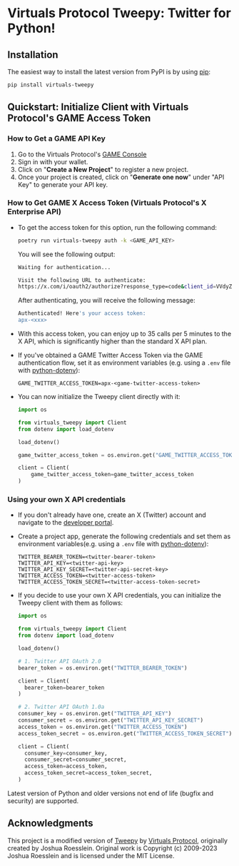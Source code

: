 # Virtuals Protocol Tweepy: Twitter for Python!

## Installation

The easiest way to install the latest version from PyPI is by using
[pip](https://pip.pypa.io/):

```bash
pip install virtuals-tweepy
```

## Quickstart: Initialize Client with Virtuals Protocol's GAME Access Token

### How to Get a GAME API Key
1. Go to the Virtuals Protocol's [GAME Console](https://console.game.virtuals.io/)
2. Sign in with your wallet.
3. Click on "**Create a New Project**" to register a new project.
4. Once your project is created, click on "**Generate one now**" under "API Key" to generate your API key.

### How to Get GAME X Access Token (Virtuals Protocol's X Enterprise API)

- To get the access token for this option, run the following command:

  ```bash
  poetry run virtuals-tweepy auth -k <GAME_API_KEY>
  ```

  You will see the following output:

  ```bash
  Waiting for authentication...
  
  Visit the following URL to authenticate:
  https://x.com/i/oauth2/authorize?response_type=code&client_id=VVdyZ0t4WFFRMjBlMzVaczZyMzU6MTpjaQ&redirect_uri=http%3A%2F%2Flocalhost%3A8714%2Fcallback&state=866c82c0-e3f6-444e-a2de-e58bcc95f08b&code_challenge=K47t-0Mcl8B99ufyqmwJYZFB56fiXiZf7f3euQ4H2_0&code_challenge_method=s256&scope=tweet.read%20tweet.write%20users.read%20offline.access
  ```

  After authenticating, you will receive the following message:

  ```bash
  Authenticated! Here's your access token:
  apx-<xxx>
  ```

- With this access token, you can enjoy up to 35 calls per 5 minutes to the X API, which is significantly higher than the standard X API plan.

- If you've obtained a GAME Twitter Access Token via the GAME authentication flow, set it as environment variables (e.g. using a `.env` file with [python-dotenv](https://pypi.org/project/python-dotenv/)):
  ```dotenv
  GAME_TWITTER_ACCESS_TOKEN=apx-<game-twitter-access-token>
  ```

- You can now initialize the Tweepy client directly with it:

  ```python
  import os

  from virtuals_tweepy import Client
  from dotenv import load_dotenv
  
  load_dotenv()
  
  game_twitter_access_token = os.environ.get("GAME_TWITTER_ACCESS_TOKEN")
  
  client = Client(
      game_twitter_access_token=game_twitter_access_token
  )
  ```

### Using your own X API credentials

- If you don't already have one, create an X (Twitter) account and navigate to the [developer portal](https://developer.x.com/en/portal/dashboard).
- Create a project app, generate the following credentials and set them as environment variables(e.g. using a `.env` file with [python-dotenv](https://pypi.org/project/python-dotenv/)):
  ```dotenv
  TWITTER_BEARER_TOKEN=<twitter-bearer-token>
  TWITTER_API_KEY=<twitter-api-key>
  TWITTER_API_KEY_SECRET=<twitter-api-secret-key>
  TWITTER_ACCESS_TOKEN=<twitter-access-token>
  TWITTER_ACCESS_TOKEN_SECRET=<twitter-access-token-secret>
  ```

- If you decide to use your own X API credentials, you can initialize the Tweepy client with them as follows:

  ```python
  import os

  from virtuals_tweepy import Client
  from dotenv import load_dotenv
  
  load_dotenv()
  
  # 1. Twitter API OAuth 2.0
  bearer_token = os.environ.get("TWITTER_BEARER_TOKEN")
  
  client = Client(
    bearer_token=bearer_token
  )
  
  # 2. Twitter API OAuth 1.0a
  consumer_key = os.environ.get("TWITTER_API_KEY")
  consumer_secret = os.environ.get("TWITTER_API_KEY_SECRET")
  access_token = os.environ.get("TWITTER_ACCESS_TOKEN")
  access_token_secret = os.environ.get("TWITTER_ACCESS_TOKEN_SECRET")
  
  client = Client(
    consumer_key=consumer_key,
    consumer_secret=consumer_secret,
    access_token=access_token,
    access_token_secret=access_token_secret,
  )
  ```

Latest version of Python and older versions not end of life (bugfix and security) are supported.

## Acknowledgments

This project is a modified version of [Tweepy](https://github.com/tweepy/tweepy) by [Virtuals Protocol](https://virtuals.io/), originally created by Joshua Roesslein.
Original work is Copyright (c) 2009-2023 Joshua Roesslein and is licensed under the MIT License.
